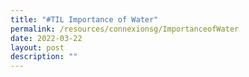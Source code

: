 ```yaml
---
title: "#TIL Importance of Water"
permalink: /resources/connexionsg/ImportanceofWater
date: 2022-03-22
layout: post
description: ""
---
```

